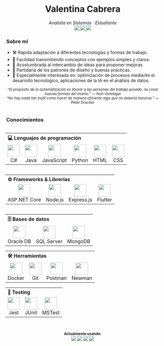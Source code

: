<!-- Profile Header with Emoji Banner -->
<h1 align="center">Valentina Cabrera</h1>
<p align="center">
  <em>Analista en Sistemas · Estudiante</em>
<br><sub>

<!-- BADGES -->
<a href="https://github.com/vcm3/vcm3/blob/main/Files/CV.pdf">
  <img src="https://img.shields.io/badge/CV-.pdf-lightgrey">
</a>
<a href="mailto:ig738083@gmail.com">
  <img src="https://img.shields.io/badge/Email-D14836?style=flat-square&logo=gmail&logoColor=white" />
</a>
<a href="https://www.linkedin.com/in/valentina-cabrera/">
  <img src="https://img.shields.io/badge/LinkedIn-0077B5?style=flat-square&logo=linkedin&logoColor=white" />
</a>
<!--
  <img src="https://img.shields.io/github/last-commit/yourusername/yourrepo?style=flat-square" />
-->
</sub></p>



### &nbsp;Sobre mi

- 🛠️ Rápida adaptación a diferentes tecnologías y formas de trabajo.
- 💬 Facilidad transmitiendo conceptos con ejemplos simples y claros.
- 🧠 Acostumbrada al intercambio de ideas para proponer mejoras.
- 🦾 Partidaria de los patrones de diseño y buenas prácticas.
- 🌱 Especialmente interesada en: optimización de procesos mediante el desarrollo tecnológico, aplicaciones de la IA en el análisis de datos.

<p align="center"><sup><em>“El propósito de la automatización es liberar a las personas del trabajo pesado, no crear nuevas formas del mismo.”</em> — Kurt Vonnegut</sup><br>
<sup><em>“No hay nada tan inútil como hacer de manera eficiente algo que no debería hacerse.”</em> — Peter Drucker</sup></p>

#

### &nbsp;Conocimientos

<table align="left">

  <!-- Programming Languages -->
  <tr>
    <th colspan="6" align="left">💻 Lenguajes de programación</th>
  </tr>
  <tr>
    <td align="center">
      <img src="https://cdn.jsdelivr.net/gh/devicons/devicon/icons/csharp/csharp-original.svg" width="40" /><br>C#
    </td>
    <td align="center">
      <img src="https://cdn.jsdelivr.net/gh/devicons/devicon/icons/java/java-original.svg" width="40" /><br>Java
    </td>
    <td align="center">
      <img src="https://cdn.jsdelivr.net/gh/devicons/devicon/icons/javascript/javascript-original.svg" width="40" /><br>JavaScript
    </td>
    <td align="center">
      <img src="https://cdn.jsdelivr.net/gh/devicons/devicon/icons/python/python-original.svg" width="40" /><br>Python
    </td>
    <td align="center">
      <img src="https://cdn.jsdelivr.net/gh/devicons/devicon/icons/html5/html5-original.svg" width="40" /><br>HTML
    </td>
    <td align="center">
      <img src="https://cdn.jsdelivr.net/gh/devicons/devicon/icons/css3/css3-original.svg" width="40" /><br>CSS
    </td>
  </tr>
  </table>
  <table  align="left">

  <!-- Frameworks -->
  <tr>
    <th colspan="4" align="left">⚙️ Frameworks & Librerías</th>
  </tr>
  <tr>
    <td align="center">
      <img src="https://cdn.jsdelivr.net/gh/devicons/devicon/icons/dot-net/dot-net-original.svg" width="40" /><br>ASP.NET Core
    </td>
    <td align="center">
      <img src="https://cdn.jsdelivr.net/gh/devicons/devicon/icons/nodejs/nodejs-original.svg" width="40" /><br>Node.js
    </td>
    <td align="center">
      <img src="https://cdn.jsdelivr.net/gh/devicons/devicon/icons/express/express-original.svg" width="40" /><br>Express.js
    </td>
    <td align="center">
      <img src="https://cdn.jsdelivr.net/gh/devicons/devicon/icons/flutter/flutter-original.svg" width="40" /><br>Flutter
    </td>
  </tr>
  </table>
  <table align="left">

  <!-- Databases -->
  <tr>
    <th colspan="3" align="left">🗄️ Bases de datos</th>
  </tr>
  <tr>
    <td align="center">
      <img src="https://cdn.jsdelivr.net/gh/devicons/devicon/icons/oracle/oracle-original.svg" width="40" /><br>Oracle DB
    </td>
    <td align="center">
      <img src="https://cdn.jsdelivr.net/gh/devicons/devicon/icons/mysql/mysql-original.svg" width="40" /><br>SQL Server
    </td>
    <td align="center">
      <img src="https://cdn.jsdelivr.net/gh/devicons/devicon/icons/mongodb/mongodb-original.svg" width="40" /><br>MongoDB
    </td>
  </tr>
  </table>
  <table>

  <!-- Tools -->
  <tr>
    <th colspan="4" align="left">🛠️ Herramientas</th>
  </tr>
  <tr>
    <td align="center">
      <img src="https://cdn.jsdelivr.net/gh/devicons/devicon/icons/docker/docker-original.svg" width="40" /><br>Docker
    </td>
    <td align="center">
      <img src="https://cdn.jsdelivr.net/gh/devicons/devicon/icons/git/git-original.svg" width="40" /><br>Git
    </td>
    <td align="center">
      <img src="https://www.vectorlogo.zone/logos/getpostman/getpostman-icon.svg" width="40" /><br>Postman
    </td>
    <td align="center">
      <img src="https://img.informer.com/icons_mac/png/128/546/546189.png" width="40" /><br>Newman
    </td>
  </tr>
  </table>
  <table>

  <!-- Testing -->
  <tr>
    <th colspan="3" align="left">🧪 Testing</th>
  </tr>
  <tr>
    <td align="center">
      <img src="https://cdn.jsdelivr.net/gh/devicons/devicon/icons/jest/jest-plain.svg" width="40" /><br>Jest
    </td>
    <td align="center">
      <img src="https://cdn.jsdelivr.net/gh/devicons/devicon/icons/java/java-original.svg" width="40" /><br>JUnit
    </td>
    <td align="center">
      <img src="https://registry.npmmirror.com/@lobehub/icons-static-png/1.56.0/files/dark/microsoft-color.png" width="40" /><br>MSTest
    </td>
  </tr>
</table>
<br style="clear: both;">


<!-- BADGES -->
<p align="center">
<sup><b> Actualmente usando: </b></sup>
<br><sup>
  <a href="https://code.visualstudio.com/"><img src="https://img.shields.io/badge/editor-VSCode-007ACC"></a>
  <a href="https://developer.mozilla.org/es/docs/Web/JavaScript"><img src="https://img.shields.io/badge/code-JavaScript-yellow"></a>
  <a href="https://nodejs.org/en"><img src="https://img.shields.io/badge/backend-Node.js-green"></a>
  <a href="https://www.microsoft.com/es-es/sql-server"><img src="https://img.shields.io/badge/database-SQL_Server-blue"></a>
</sup></p>
&nbsp;

<!--
#

### 🔢 GitHub Stats

<table align="center">
  <tr>
    <td align="center">
      <p align="left"> <img height="160em" src="https://github-readme-stats.vercel.app/api?username=vcm3&hide_border=true&count_private=true">
      </p>
    </td>
        <td align="center">
      <p align="left"> <img height="160em" src="https://github-readme-stats.vercel.app/api?username=vcm3&hide_border=true&count_private=true">
      </p>
    </td>
  </tr>
</table>

<p align="center"><sub>“Simplicity is the soul of efficiency.” — Austin Freeman</sub></p>

-->
